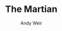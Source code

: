 ---
title: "The Martian"
subtitle: ""
description: ""
layout: book
author: Andy Weir
started: 2015-07-03
read: 2015-07-05
status: read
rating: 4
color: 
cover: 
pages: 384
link: 
---